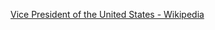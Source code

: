 ﻿[Vice President of the United States - Wikipedia](https://en.wikipedia.org/wiki/Vice_President_of_the_United_States)